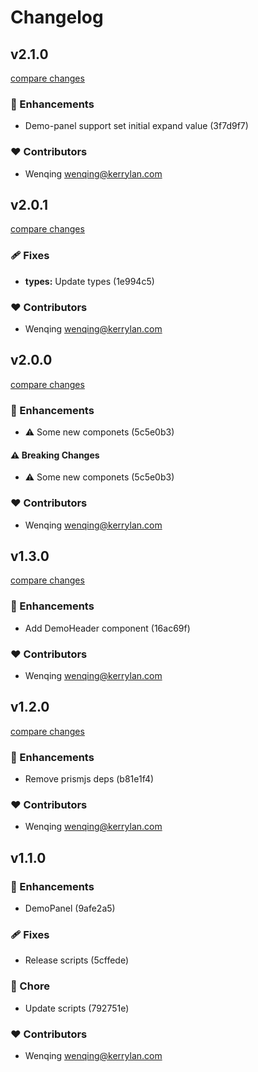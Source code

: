 # Changelog


## v2.1.0

[compare changes](https://undefined/undefined/compare/v2.0.1...v2.1.0)

### 🚀 Enhancements

- Demo-panel support set initial expand value (3f7d9f7)

### ❤️  Contributors

- Wenqing <wenqing@kerrylan.com>

## v2.0.1

[compare changes](https://undefined/undefined/compare/v2.0.0...v2.0.1)

### 🩹 Fixes

- **types:** Update types (1e994c5)

### ❤️  Contributors

- Wenqing <wenqing@kerrylan.com>

## v2.0.0

[compare changes](https://undefined/undefined/compare/v1.3.0...v2.0.0)

### 🚀 Enhancements

- ⚠️  Some new componets (5c5e0b3)

#### ⚠️  Breaking Changes

- ⚠️  Some new componets (5c5e0b3)

### ❤️  Contributors

- Wenqing <wenqing@kerrylan.com>

## v1.3.0

[compare changes](https://undefined/undefined/compare/v1.2.0...v1.3.0)

### 🚀 Enhancements

- Add DemoHeader component (16ac69f)

### ❤️  Contributors

- Wenqing <wenqing@kerrylan.com>

## v1.2.0

[compare changes](https://undefined/undefined/compare/v1.1.0...v1.2.0)

### 🚀 Enhancements

- Remove prismjs deps (b81e1f4)

### ❤️  Contributors

- Wenqing <wenqing@kerrylan.com>

## v1.1.0


### 🚀 Enhancements

- DemoPanel (9afe2a5)

### 🩹 Fixes

- Release scripts (5cffede)

### 🏡 Chore

- Update scripts (792751e)

### ❤️  Contributors

- Wenqing <wenqing@kerrylan.com>

